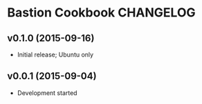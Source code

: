 Bastion Cookbook CHANGELOG
==========================

v0.1.0 (2015-09-16)
-------------------
- Initial release; Ubuntu only

v0.0.1 (2015-09-04)
-------------------
- Development started
